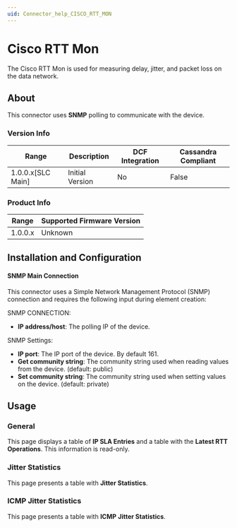 ```yaml
---
uid: Connector_help_CISCO_RTT_MON
---
```


# Cisco RTT Mon

The Cisco RTT Mon is used for measuring delay, jitter, and packet loss on the data network.

## About

This connector uses **SNMP** polling to communicate with the device.

### Version Info

| **Range**    | **Description** | **DCF Integration** | **Cassandra Compliant** |
|---------------------|-----------------|---------------------|-------------------------|
| 1.0.0.x[SLC Main]   | Initial Version | No                  | False                   |

### Product Info

| Range | Supported Firmware Version |
|------------------|-----------------------------|
| 1.0.0.x          | Unknown                     |

## Installation and Configuration

#### SNMP Main Connection

This connector uses a Simple Network Management Protocol (SNMP) connection and requires the following input during element creation:

SNMP CONNECTION:

- **IP address/host**: The polling IP of the device.

SNMP Settings:

- **IP port**: The IP port of the device. By default 161.
- **Get community string**: The community string used when reading values from the device. (default: public)
- **Set community string**: The community string used when setting values on the device. (default: private)

## Usage

### General

This page displays a table of **IP SLA Entries** and a table with the **Latest RTT Operations**. This information is read-only.

### Jitter Statistics

This page presents a table with **Jitter Statistics**.

### ICMP Jitter Statistics

This page presents a table with **ICMP** **Jitter Statistics**.





